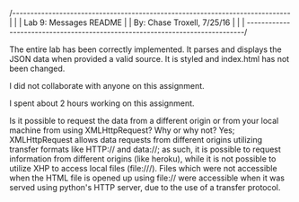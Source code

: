 /-----------------------------------------------------------------------------\
|                                                                             |
|                        Lab 9: Messages README                               |
|                        By: Chase Troxell, 7/25/16                           |
|                                                                             |
\-----------------------------------------------------------------------------/

The entire lab has been correctly implemented. It parses and displays the JSON
data when provided a valid source. It is styled and index.html has not been
changed.

I did not collaborate with anyone on this assignment.

I spent about 2 hours working on this assignment.

Is it possible to request the data from a different origin or from your local
machine from using XMLHttpRequest? Why or why not?
Yes; XMLHttpRequest allows data requests from different origins utilizing
transfer formats like HTTP:// and data://; as such, it is possible to request
information from different origins (like heroku), while it is not possible to
utilize XHP to access local files (file:///). Files which were not accessible
when the HTML file is opened up using file:// were accessible when it was
served using python's HTTP server, due to the use of a transfer protocol.
